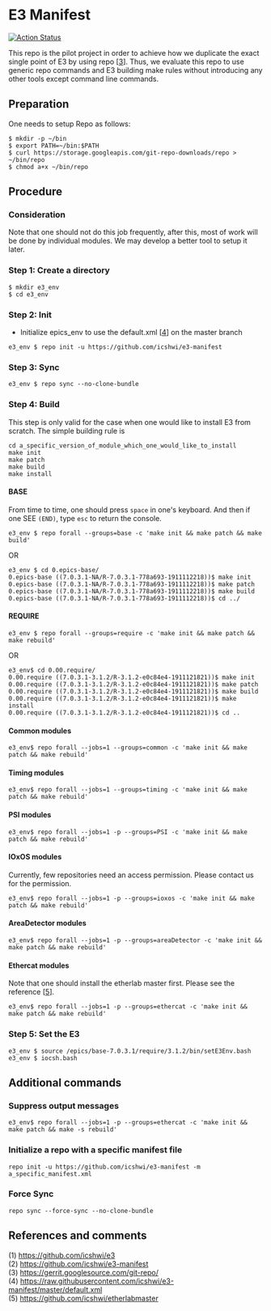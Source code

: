 E3 Manifest
===
[![Action Status](https://github.com/icshwi/e3-manifest/workflows/E3%20Building/badge.svg)](https://github.com/icshwi/e3-manifest/actions?workflow=E3+Building)

This repo is the pilot project in order to achieve how we duplicate the exact single point of E3 by using repo [[3]].  Thus, we evaluate this repo to use generic repo commands and E3 building make rules without introducing any other tools except command line commands. 



## Preparation

One needs to setup Repo as follows:

```
$ mkdir -p ~/bin
$ export PATH=~/bin:$PATH
$ curl https://storage.googleapis.com/git-repo-downloads/repo > ~/bin/repo
$ chmod a+x ~/bin/repo
```


## Procedure

### Consideration

Note that one should not do this job frequently, after this, most of work will be done by individual modules. We may develop a better tool to setup it later.

### Step 1:  Create a directory
```
$ mkdir e3_env
$ cd e3_env
```

### Step 2: Init


* Initialize epics_env to use the default.xml [[4]] on the master branch

```
e3_env $ repo init -u https://github.com/icshwi/e3-manifest
```

### Step 3: Sync

```
e3_env $ repo sync --no-clone-bundle
```


### Step 4: Build

This step is only valid for the case when one would like to install E3 from scratch. The simple building rule is
```
cd a_specific_version_of_module_which_one_would_like_to_install
make init
make patch
make build
make install
```

#### BASE
From time to time, one should press `space` in one's keyboard. And then if one SEE `(END)`, type `esc` to return the console. 
```
e3_env $ repo forall --groups=base -c 'make init && make patch && make build'
```
OR
```
e3_env $ cd 0.epics-base/
0.epics-base ((7.0.3.1-NA/R-7.0.3.1-778a693-1911112218))$ make init
0.epics-base ((7.0.3.1-NA/R-7.0.3.1-778a693-1911112218))$ make patch
0.epics-base ((7.0.3.1-NA/R-7.0.3.1-778a693-1911112218))$ make build
0.epics-base ((7.0.3.1-NA/R-7.0.3.1-778a693-1911112218))$ cd ../
```

#### REQUIRE
```
e3_env $ repo forall --groups=require -c 'make init && make patch && make rebuild'
```
OR
```
e3_env$ cd 0.00.require/
0.00.require ((7.0.3.1-3.1.2/R-3.1.2-e0c84e4-1911121821))$ make init
0.00.require ((7.0.3.1-3.1.2/R-3.1.2-e0c84e4-1911121821))$ make patch
0.00.require ((7.0.3.1-3.1.2/R-3.1.2-e0c84e4-1911121821))$ make build
0.00.require ((7.0.3.1-3.1.2/R-3.1.2-e0c84e4-1911121821))$ make install
0.00.require ((7.0.3.1-3.1.2/R-3.1.2-e0c84e4-1911121821))$ cd ..
```
#### Common modules

```
e3_env$ repo forall --jobs=1 --groups=common -c 'make init && make patch && make rebuild'
```

#### Timing modules
```
e3_env$ repo forall --jobs=1 --groups=timing -c 'make init && make patch && make rebuild'
```

#### PSI modules
```
e3_env$ repo forall --jobs=1 -p --groups=PSI -c 'make init && make patch && make rebuild'
```

#### IOxOS modules
Currently, few repositories need an access permission. Please contact us for the permission.
```
e3_env$ repo forall --jobs=1 -p --groups=ioxos -c 'make init && make patch && make rebuild'
```


#### AreaDetector modules
```
e3_env$ repo forall --jobs=1 -p --groups=areaDetector -c 'make init && make patch && make rebuild'
```

#### Ethercat modules
Note that one should install the etherlab master first. Please see the reference [[5]].
```
e3_env$ repo forall --jobs=1 -p --groups=ethercat -c 'make init && make patch && make rebuild'
```

### Step 5: Set the E3
```
e3_env $ source /epics/base-7.0.3.1/require/3.1.2/bin/setE3Env.bash
e3_env $ iocsh.bash
```



## Additional commands
### Suppress output messages

```
e3_env$ repo forall --jobs=1 -p --groups=ethercat -c 'make init && make patch && make -s rebuild'
```
### Initialize a repo with a specific manifest file
```
repo init -u https://github.com/icshwi/e3-manifest -m a_specific_manifest.xml
```

### Force Sync
```
repo sync --force-sync --no-clone-bundle
```

## References and comments


(1) https://github.com/icshwi/e3                  
(2) https://github.com/icshwi/e3-manifest                     
(3) https://gerrit.googlesource.com/git-repo/                      
(4) https://raw.githubusercontent.com/icshwi/e3-manifest/master/default.xml                      
(5) https://github.com/icshwi/etherlabmaster                            



[1]: https://github.com/icshwi/e3                  
[2]: https://github.com/icshwi/e3-manifest                     
[3]: https://gerrit.googlesource.com/git-repo/                      
[4]: https://raw.githubusercontent.com/icshwi/e3-manifest/master/default.xml                      
[5]: https://github.com/icshwi/etherlabmaster                            


